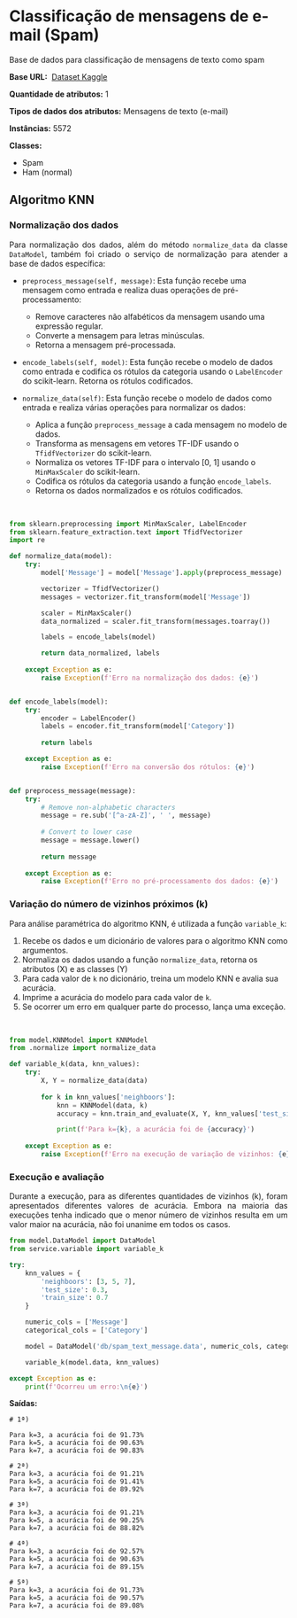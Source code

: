 # Classificação de mensagens de e-mail (Spam)
<p align='justify'>Base de dados para classificação de mensagens de texto como spam</p>

**Base URL:** &nbsp;[Dataset Kaggle](https://www.kaggle.com/datasets/team-ai/spam-text-message-classification/data)

**Quantidade de atributos:** 1

**Tipos de dados dos atributos:** Mensagens de texto (e-mail) 

**Instâncias:** 5572

**Classes:**

* Spam
* Ham (normal)
 

## Algoritmo KNN

### Normalização dos dados

<p align='justify'>Para normalização dos dados, além do método <code>normalize_data</code> da classe <code>DataModel</code>, também foi criado o serviço de normalização para atender a base de dados específica:</p>

- `preprocess_message(self, message)`: Esta função recebe uma mensagem como entrada e realiza duas operações de pré-processamento:
    - Remove caracteres não alfabéticos da mensagem usando uma expressão regular.
    - Converte a mensagem para letras minúsculas.
    - Retorna a mensagem pré-processada.

- `encode_labels(self, model)`: Esta função recebe o modelo de dados como entrada e codifica os rótulos da categoria usando o `LabelEncoder` do scikit-learn. Retorna os rótulos codificados.

- `normalize_data(self)`: Esta função recebe o modelo de dados como entrada e realiza várias operações para normalizar os dados:
    - Aplica a função `preprocess_message` a cada mensagem no modelo de dados.
    - Transforma as mensagens em vetores TF-IDF usando o `TfidfVectorizer` do scikit-learn.
    - Normaliza os vetores TF-IDF para o intervalo [0, 1] usando o `MinMaxScaler` do scikit-learn.
    - Codifica os rótulos da categoria usando a função `encode_labels`.
    - Retorna os dados normalizados e os rótulos codificados.

<br>

```Python
from sklearn.preprocessing import MinMaxScaler, LabelEncoder
from sklearn.feature_extraction.text import TfidfVectorizer
import re

def normalize_data(model):
    try:
        model['Message'] = model['Message'].apply(preprocess_message)

        vectorizer = TfidfVectorizer()
        messages = vectorizer.fit_transform(model['Message'])

        scaler = MinMaxScaler()
        data_normalized = scaler.fit_transform(messages.toarray())

        labels = encode_labels(model)

        return data_normalized, labels
    
    except Exception as e:
        raise Exception(f'Erro na normalização dos dados: {e}')


def encode_labels(model):
    try:
        encoder = LabelEncoder()
        labels = encoder.fit_transform(model['Category'])
    
        return labels

    except Exception as e:
        raise Exception(f'Erro na conversão dos rótulos: {e}')


def preprocess_message(message):
    try:
        # Remove non-alphabetic characters
        message = re.sub('[^a-zA-Z]', ' ', message)
        
        # Convert to lower case
        message = message.lower()
        
        return message
    
    except Exception as e:
        raise Exception(f'Erro no pré-processamento dos dados: {e}')
```

### Variação do número de vizinhos próximos (k)

<p align='justify'>Para análise paramétrica do algoritmo KNN, é utilizada a função <code>variable_k</code>:</p>

1. Recebe os dados e um dicionário de valores para o algoritmo KNN como argumentos.
2. Normaliza os dados usando a função `normalize_data`, retorna os atributos (X) e as classes (Y)
3. Para cada valor de `k` no dicionário, treina um modelo KNN e avalia sua acurácia.
4. Imprime a acurácia do modelo para cada valor de `k`.
5. Se ocorrer um erro em qualquer parte do processo, lança uma exceção.

<br>

```Python
from model.KNNModel import KNNModel
from .normalize import normalize_data

def variable_k(data, knn_values):
    try:
        X, Y = normalize_data(data)
        
        for k in knn_values['neighboors']:
            knn = KNNModel(data, k)
            accuracy = knn.train_and_evaluate(X, Y, knn_values['test_size'], knn_values['train_size'])

            print(f'Para k={k}, a acurácia foi de {accuracy}')
        
    except Exception as e:
        raise Exception(f'Erro na execução de variação de vizinhos: {e}')
```

### Execução e avaliação

<p align='justify'>Durante a execução, para as diferentes quantidades de vizinhos (k), foram apresentados diferentes valores de acurácia. Embora na maioria das execuções tenha indicado que o menor número de vizinhos resulta em um valor maior na acurácia, não foi unanime em todos os casos.</p>

```Python
from model.DataModel import DataModel
from service.variable import variable_k

try:
    knn_values = {
        'neighboors': [3, 5, 7],
        'test_size': 0.3,
        'train_size': 0.7
    }

    numeric_cols = ['Message']
    categorical_cols = ['Category']

    model = DataModel('db/spam_text_message.data', numeric_cols, categorical_cols)

    variable_k(model.data, knn_values)

except Exception as e:
    print(f'Ocorreu um erro:\n{e}')

```

**Saídas:**

```Terminal
# 1ª)

Para k=3, a acurácia foi de 91.73%
Para k=5, a acurácia foi de 90.63%
Para k=7, a acurácia foi de 90.83%

# 2ª)
Para k=3, a acurácia foi de 91.21%
Para k=5, a acurácia foi de 91.41%
Para k=7, a acurácia foi de 89.92%

# 3ª)
Para k=3, a acurácia foi de 91.21%
Para k=5, a acurácia foi de 90.25%
Para k=7, a acurácia foi de 88.82%

# 4ª)
Para k=3, a acurácia foi de 92.57%
Para k=5, a acurácia foi de 90.63%
Para k=7, a acurácia foi de 89.15%

# 5ª)
Para k=3, a acurácia foi de 91.73%
Para k=5, a acurácia foi de 90.57%
Para k=7, a acurácia foi de 89.08%
```